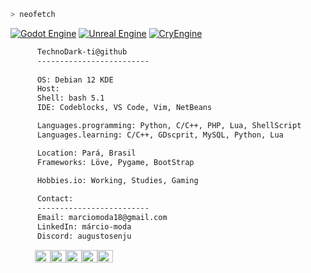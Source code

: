 ```zsh
> neofetch
```
[![Godot Engine](https://img.shields.io/badge/Godot%20Engine-Community%20Member-brightgreen)](https://godotengine.org)
[![Unreal Engine](https://img.shields.io/badge/Unreal%20Engine-Developer-blue)](https://www.unrealengine.com)
[![CryEngine](https://img.shields.io/badge/CryEngine-Contributor-orange)](https://www.cryengine.com)

```bash
      TechnoDark-ti@github
      -------------------------
                                       
      OS: Debian 12 KDE
      Host:                      
      Shell: bash 5.1 
      IDE: Codeblocks, VS Code, Vim, NetBeans

      Languages.programming: Python, C/C++, PHP, Lua, ShellScript
      Languages.learning: C/C++, GDscprit, MySQL, Python, Lua

      Location: Pará, Brasil   
      Frameworks: Löve, Pygame, BootStrap        
      
      Hobbies.io: Working, Studies, Gaming

      Contact:
      -------------------------
      Email: marciomoda18@gmail.com
      LinkedIn: márcio-moda
      Discord: augustosenju

```
<p align="left">
  &nbsp; &nbsp; &nbsp; &nbsp; &nbsp;
  <img alt="#00ff00" src="https://via.placeholder.com/15/00ff00/000000?text=+" width="25" height="20" /><img alt="#00ff00" src="https://via.placeholder.com/15/00ff00/000000?text=+" width="25" height="20" /><img alt="#00ff00" src="https://via.placeholder.com/15/00ff00/000000?text=+" width="25" height="20" /><img alt="#00ff00" src="https://via.placeholder.com/15/00ff00/000000?text=+" width="25" height="20" /><img alt="#00ff00" src="https://via.placeholder.com/15/00ff00/000000?text=+" width="25" height="20" />
</p>
